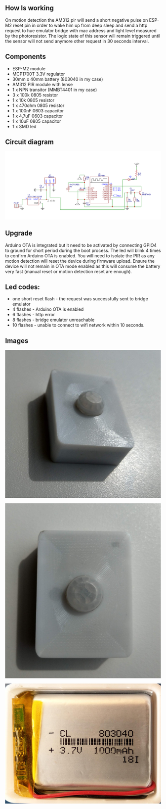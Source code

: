 ## How Is working

On motion detection the AM312 pir will send a short negative pulse on ESP-M2 reset pin in order to wake him up from deep sleep and send a http request to hue emulator bridge with mac address and light level measured by the photoresistor. The logic state of this sensor will remain triggered until the sensor will not send anymore other request in 30 seconds interval.

## Components

 - ESP-M2 module
 - MCP1700T 3.3V regulator
 - 30mm x 40mm battery (803040 in my case)
 - AM312 PIR module with lense
 - 1 x NPN transitor (MMBT4401 in my case)
 - 3 x 100k 0805 resistor
 - 1 x 10k 0805 resistor
 - 1 x 470ohm 0805 resistor
 - 1 x 100nF 0603 capacitor
 - 1 x 4,7uF 0603 capacitor
 - 1 x 10uF 0805 capacitor
 - 1 x SMD led

## Circuit diagram

![Circuit Diagram](https://github.com/diyhue/Devices/raw/master/HueMotionSensor/images/Schematic.png)

## Upgrade

Arduino OTA is integrated but it need to be activated by connecting GPIO4 to ground for short period during the boot process. The led will blink 4 times to confirm Arduino OTA is enabled. You will need to isolate the PIR as any motion detection will reset the device during firmware upload. Ensure the device will not remain in OTA mode enabled as this will consume the battery very fast (manual reset or motion detection reset are enough).

## Led codes:

 - one short reset flash - the request was successfully sent to bridge emulator
 - 4 flashes - Arduino OTA is enabled
 - 6 flashes - http error
 - 8 flashes - bridge emulator unreachable
 - 10 flashes - unable to connect to wifi network within 10 seconds.

## Images

![Case](https://github.com/diyhue/Devices/raw/master/HueMotionSensor/images/case.jpg)

![Case-front](https://github.com/diyhue/Devices/raw/master/HueMotionSensor/images/case-front.jpg)

![Battery](https://github.com/diyhue/Devices/raw/master/HueMotionSensor/images/battery.jpg)


